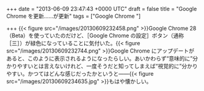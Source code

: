 
+++
date = "2013-06-09 23:47:43 +0000 UTC"
draft = false
title = "Google Chrome を更新……が更新"
tags = ["Google Chrome "]

+++
{{< figure src="/images/20130609232458.png"  >}}Google Chrome 28（Beta）を使っていたのだけど、［Google Chrome の設定］ボタン（通称［三］）が緑色になっていることに気付いた。{{< figure src="/images/20130609232744.png"  >}}Google Chrome にアップデートがあると、このように表示されるようになったらしい。あいかわらず“意味的に”分かりやすいとは言えないけれど、一度そうだと知ってしまえば“視覚的に”分かりやすい。かつてはどんな感じだったかというと――{{< figure src="/images/20130609234635.jpg"  >}}もはや懐かしい。


